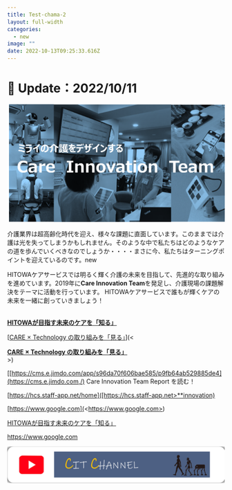 ```yaml
---
title: Test-chama-2
layout: full-width
categories:
  - new
image: ""
date: 2022-10-13T09:25:33.616Z
---
```

<h1 class="black-600 text-right text-xs"> 🔄 Update：2022/10/11</h1>



![](/images/hi1.png)

介護業界は超高齢化時代を迎え、様々な課題に直面しています。このままでは介護は光を失ってしまうかもしれません。そのような中で私たちはどのようなケアの道を歩んでいくべきなのでしょうか・・・・まさに今、私たちはターニングポイントを迎えているのです。new

HITOWAケアサービスでは明るく輝く介護の未来を目指して、先進的な取り組みを進めています。2019年に**Care Innovation Team**を発足し、介護現場の課題解決をテーマに活動を行っています。 HITOWAケアサービスで誰もが輝くケアの未来を一緒に創っていきましょう！<br><br>

<!--StartFragment-->

<span class="text-xl text-green-500 font-bold">**[HITOWAが目指す未来のケアを「知る」](https://cms.e.jimdo.com/app/s96da70f606bae585/p4cf07ce27fc3befe/ "HITOWAが目指す未来のケアを知る！")**</span>

<!--EndFragment-->

[<span class="text-xl text-red-500 font-bold">[CARE × Technology の取り組みを「見る」](https://cms.e.jimdo.com/app/s96da70f606bae585/p3bfb13d1c0fdcd5a/ "HITOWAの Care Innovation の取り組みを見る！")</span>](<<div><span class="text-xl text-red-500 font-bold">**[CARE × Technology の取り組みを「見る」](https://cms.e.jimdo.com/app/s96da70f606bae585/p3bfb13d1c0fdcd5a/ "HITOWAの Care Innovation の取り組みを見る！")**</span></div>>)

[<span class="text-xl text-red-500 font-bold">](https://cms.e.jimdo.com/app/s96da70f606bae585/p3bfb13d1c0fdcd5a/ "HITOWAの Care Innovation の取り組みを見る！")
[﻿[https://cms.e.jimdo.com/app/s96da70f606bae585/p9fb64ab529885de4](https://cms.e.jimdo.com,/) Care Innovation Team Report を読む！

[https://hcs.staff-app.net/home]([https://hcs.staff-app.net>**innovation)

[﻿https://www.google.com](<﻿https://www.google.com>)

<span class="text-xl text-red-500 font-bold">[HITOWAが目指す未来のケアを「知る」](HITOWAが目指す未来のケアを「知る」)</span>

<span class="text-xl text-green-500 font-bold"><https://www.google.com></span>



![](/images/1589353709.png)